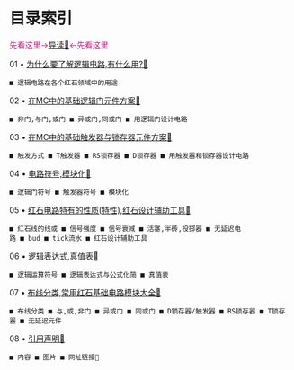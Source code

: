 # 目录索引

<font color=MediumVioletRed>先看这里$\rightarrow$</font>[导读🔗](Introduction.md)<font color=MediumVioletRed>$\leftarrow$先看这里</font>

01 • [为什么要了解逻辑电路,有什么用?🔗](01.md)

    ■ 逻辑电路在各个红石领域中的用途

02 • [在MC中的基础逻辑门元件方案🔗](02.md)

    ■ 非门,与门,或门 ■ 异或门,同或门 ■ 用逻辑门设计电路

03 • [在MC中的基础触发器与锁存器元件方案🔗](03.md)

    ■ 触发方式 ■ T触发器 ■ RS锁存器 ■ D锁存器 ■ 用触发器和锁存器设计电路

04 • [电路符号,模块化🔗](04.md)

    ■ 逻辑门符号 ■ 触发器符号 ■ 模块化

05 • [红石电路特有的性质(特性),红石设计辅助工具🔗](05.md)

    ■ 红石线的线或 ■ 信号强度 ■ 信号衰减 ■ 活塞,半砖,投掷器 ■ 无延迟电路 ■ bud ■ tick流水 ■ 红石设计辅助工具

06 • [逻辑表达式,真值表🔗](06.md)

    ■ 逻辑运算符号 ■ 逻辑表达式与公式化简 ■ 真值表

07 • [布线分类,常用红石基础电路模块大全🔗](07.md)

    ■ 布线分类 ■ 与,或,非门 ■ 异或门 ■ 同或门 ■ D锁存器/触发器 ■ RS锁存器 ■ T锁存器 ■ 无延迟元件

08 • [引用声明🔗](08.md)

    ■ 内容 ■ 图片 ■ 网址链接🔗